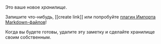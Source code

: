 Это ваше новое *хранилище*.

Запишите что-нибудь, [[create link]] или попробуйте [плагин Импорта Markdown-файлов](https://help.obsidian.md/Plugins/Importer)!

Когда вы будете готовы, удалите эту заметку и сделайте хранилище своим собственным.